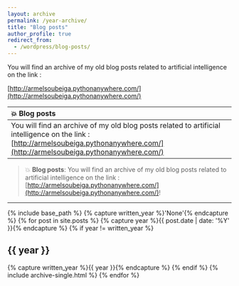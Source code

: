 ```yaml
---
layout: archive
permalink: /year-archive/
title: "Blog posts"
author_profile: true
redirect_from:
  - /wordpress/blog-posts/
---
```


You will find an archive of my old blog posts related to artificial intelligence on the link :

[http://armelsoubeiga.pythonanywhere.com/](http://armelsoubeiga.pythonanywhere.com/)

| :boom: Blog posts             |
|:---------------------------|
| You will find an archive of my old blog posts related to artificial intelligence on the link :[http://armelsoubeiga.pythonanywhere.com/](http://armelsoubeiga.pythonanywhere.com/) |



> :boom: **Blog posts**: You will find an archive of my old blog posts related to artificial intelligence on the link :[http://armelsoubeiga.pythonanywhere.com/](http://armelsoubeiga.pythonanywhere.com/)!


--------------------------

{% include base_path %}
{% capture written_year %}'None'{% endcapture %}
{% for post in site.posts %}
  {% capture year %}{{ post.date | date: '%Y' }}{% endcapture %}
  {% if year != written_year %}
    <h2 id="{{ year | slugify }}" class="archive__subtitle">{{ year }}</h2>
    {% capture written_year %}{{ year }}{% endcapture %}
  {% endif %}
  {% include archive-single.html %}
{% endfor %}
